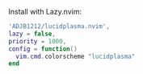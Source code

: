 Install with Lazy.nvim:

```lua
'ADJB1212/lucidplasma.nvim',
lazy = false,
priority = 1000,
config = function()
  vim.cmd.colorscheme "lucidplasma"
end
```
